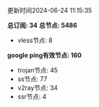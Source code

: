 更新时间2024-06-24 11:15:35

**总订阅: 34**
**总节点: 5486**
- vless节点: 8

**google ping有效节点: 160**
- trojan节点: 45
- ss节点: 77
- v2ray节点: 34
- ssr节点: 4
